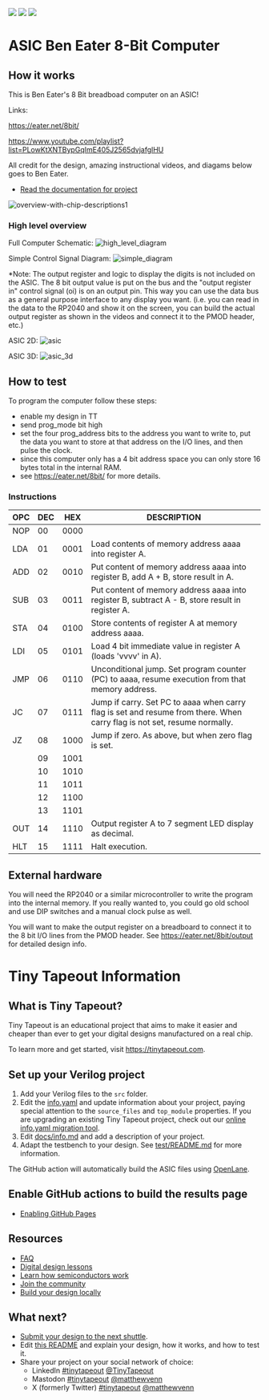 ![](../../workflows/gds/badge.svg) ![](../../workflows/docs/badge.svg) ![](../../workflows/test/badge.svg)

# ASIC Ben Eater 8-Bit Computer
## How it works

This is Ben Eater's 8 Bit breadboad computer on an ASIC!

Links: 

https://eater.net/8bit/

https://www.youtube.com/playlist?list=PLowKtXNTBypGqImE405J2565dvjafglHU

All credit for the design, amazing instructional videos, and diagams below goes to Ben Eater.

- [Read the documentation for project](docs/info.md)

![overview-with-chip-descriptions1](https://github.com/jasonkaufmann/ice40FPGAProjects/assets/41923667/0995715c-218d-4779-85be-36083b9d3e90)

### High level overview

Full Computer Schematic:
![high_level_diagram](https://github.com/jasonkaufmann/ice40FPGAProjects/assets/41923667/f122dd7a-d9fc-4a3f-b961-beee40d9fa35)

Simple Control Signal Diagram:
![simple_diagram](https://github.com/jasonkaufmann/ice40FPGAProjects/assets/41923667/25b4c402-da54-4372-9458-7b1f4c095c3a)

*Note: The output register and logic to display the digits is not included on the ASIC. The 8 bit output value is put on the bus and the "output register in" control signal (oi) is on an output pin. This way you can use the data bus as a general purpose interface to any display you want. (i.e. you can read in the data to the RP2040 and show it on the screen, you can build the actual output register as shown in the videos and connect it to the PMOD header, etc.)

ASIC 2D:
![asic](https://github.com/jasonkaufmann/ice40FPGAProjects/assets/41923667/75a44e3f-531d-49fc-af93-cacfedb2afdd)

ASIC 3D:
![asic_3d](https://github.com/jasonkaufmann/ice40FPGAProjects/assets/41923667/da51dff7-3b9d-46f9-a9b1-e6c4dc9bc3e7)

## How to test

To program the computer follow these steps:
  - enable my design in TT
  - send prog_mode bit high
  - set the four prog_address bits to the address you want to write to, put the data you want to store at that address on the I/O lines, and then pulse the clock.
  - since this computer only has a 4 bit address space you can only store 16 bytes total in the internal RAM.
  - see https://eater.net/8bit/ for more details.
  
### Instructions
| OPC | DEC | HEX  | DESCRIPTION                                                    |
|-----|-----|------|----------------------------------------------------------------|
| NOP | 00  | 0000 |                                                                |
| LDA | 01  | 0001 | Load contents of memory address aaaa into register A.          |
| ADD | 02  | 0010 | Put content of memory address aaaa into register B, add A + B, store result in A. |
| SUB | 03  | 0011 | Put content of memory address aaaa into register B, subtract A - B, store result in register A. |
| STA | 04  | 0100 | Store contents of register A at memory address aaaa.           |
| LDI | 05  | 0101 | Load 4 bit immediate value in register A (loads 'vvvv' in A).   |
| JMP | 06  | 0110 | Unconditional jump. Set program counter (PC) to aaaa, resume execution from that memory address. |
| JC  | 07  | 0111 | Jump if carry. Set PC to aaaa when carry flag is set and resume from there. When carry flag is not set, resume normally. |
| JZ  | 08  | 1000 | Jump if zero. As above, but when zero flag is set.              |
|     | 09  | 1001 |                                                                |
|     | 10  | 1010 |                                                                |
|     | 11  | 1011 |                                                                |
|     | 12  | 1100 |                                                                |
|     | 13  | 1101 |                                                                |
| OUT | 14  | 1110 | Output register A to 7 segment LED display as decimal.         |
| HLT | 15  | 1111 | Halt execution.                                                |

## External hardware

You will need the RP2040 or a similar microcontroller to write the program into the internal memory. If you really wanted to, you could go old school and use DIP switches and a manual clock pulse as well.

You will want to make the output register on a breadboard to connect it to the 8 bit I/O lines from the PMOD header. See https://eater.net/8bit/output for detailed design info.

# Tiny Tapeout Information
## What is Tiny Tapeout?

Tiny Tapeout is an educational project that aims to make it easier and cheaper than ever to get your digital designs manufactured on a real chip.

To learn more and get started, visit https://tinytapeout.com.

## Set up your Verilog project

1. Add your Verilog files to the `src` folder.
2. Edit the [info.yaml](info.yaml) and update information about your project, paying special attention to the `source_files` and `top_module` properties. If you are upgrading an existing Tiny Tapeout project, check out our [online info.yaml migration tool](https://tinytapeout.github.io/tt-yaml-upgrade-tool/).
3. Edit [docs/info.md](docs/info.md) and add a description of your project.
4. Adapt the testbench to your design. See [test/README.md](test/README.md) for more information.

The GitHub action will automatically build the ASIC files using [OpenLane](https://www.zerotoasiccourse.com/terminology/openlane/).

## Enable GitHub actions to build the results page

- [Enabling GitHub Pages](https://tinytapeout.com/faq/#my-github-action-is-failing-on-the-pages-part)

## Resources

- [FAQ](https://tinytapeout.com/faq/)
- [Digital design lessons](https://tinytapeout.com/digital_design/)
- [Learn how semiconductors work](https://tinytapeout.com/siliwiz/)
- [Join the community](https://tinytapeout.com/discord)
- [Build your design locally](https://docs.google.com/document/d/1aUUZ1jthRpg4QURIIyzlOaPWlmQzr-jBn3wZipVUPt4)

## What next?

- [Submit your design to the next shuttle](https://app.tinytapeout.com/).
- Edit [this README](README.md) and explain your design, how it works, and how to test it.
- Share your project on your social network of choice:
  - LinkedIn [#tinytapeout](https://www.linkedin.com/search/results/content/?keywords=%23tinytapeout) [@TinyTapeout](https://www.linkedin.com/company/100708654/)
  - Mastodon [#tinytapeout](https://chaos.social/tags/tinytapeout) [@matthewvenn](https://chaos.social/@matthewvenn)
  - X (formerly Twitter) [#tinytapeout](https://twitter.com/hashtag/tinytapeout) [@matthewvenn](https://twitter.com/matthewvenn)
